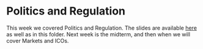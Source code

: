 # Politics and Regulation

This week we covered Politics and Regulation. The slides are available [here](https://docs.google.com/presentation/d/1dFJVvg_qAA2pmDJM6t7x5w7asfOwnHYXgQJfE_iMABE/edit?usp=sharing) as well as in this folder. Next week is the midterm, and then when we will cover Markets and ICOs.